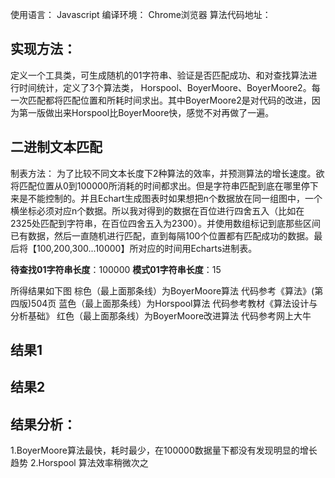 使用语言： Javascript 
编译环境： Chrome浏览器 
算法代码地址：

## 实现方法：
定义一个工具类，可生成随机的01字符串、验证是否匹配成功、和对查找算法进行时间统计，定义了3个算法类， Horspool、BoyerMoore、BoyerMoore2。每一次匹配都将匹配位置和所耗时间求出。其中BoyerMoore2是对代码的改进，因为第一版做出来Horspool比BoyerMoore快，感觉不对再做了一遍。


## 二进制文本匹配
制表方法：
为了比较不同文本长度下2种算法的效率，并预测算法的增长速度。欲将匹配位置从0到100000所消耗的时间都求出。但是字符串匹配到底在哪里停下来是不能控制的。并且Echart生成图表时如果想把n个数据放在同一组图中，一个横坐标必须对应n个数据。所以我对得到的数据在百位进行四舍五入（比如在2325处匹配到字符串，在百位四舍五入为2300）。并使用数组标记到底那些区间已有数据，然后一直随机进行匹配，直到每隔100个位置都有匹配成功的数据。最后将【100,200,300...10000】所对应的时间用Echarts进制表。

**待查找01字符串长度**：100000
**模式01字符串长度**：15

所得结果如下图
棕色（最上面那条线）为BoyerMoore算法 	代码参考《算法》(第四版)504页
蓝色（最上面那条线）为Horspool算法		代码参考教材《算法设计与分析基础》
红色（最上面那条线）为BoyerMoore改进算法	代码参考网上大牛


## 结果1

## 结果2

## 结果分析：
1.BoyerMoore算法最快，耗时最少，在100000数据量下都没有发现明显的增长趋势
2.Horspool 算法效率稍微次之